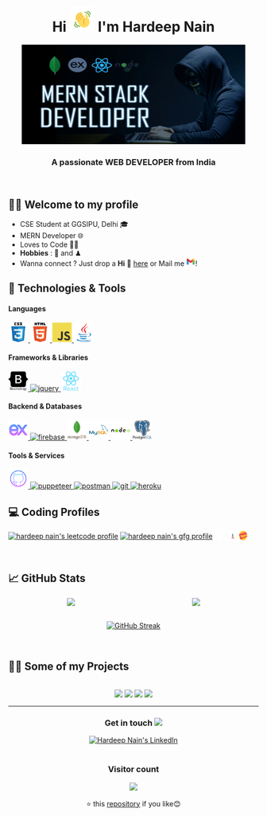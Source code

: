<!-- [![MasterHead](./Img/1607639630421.jpg)](YourSite) -->

<div align="center">

# Hi <img src="./Img/wave.gif" width="50px" height="50px"> I'm Hardeep Nain

</div>

<div align="center">
<img  src="./Img/91edbdbc9875196cc50f56337f4e1aea00534b12.webp" height="200px" width="450px">
</div>

<h3 align="center">A passionate WEB DEVELOPER from India</h3>

<br>

## 🙋‍♂️ Welcome to my profile
* CSE Student at GGSIPU, Delhi 🎓
* MERN Developer 🌐
* Loves to Code 👨‍💻
* **Hobbies** : 🏏 and ♟
* Wanna connect ? Just drop a **Hi** 👋 [here](https://www.linkedin.com/in/hardeepnain/) or Mail me <a href="mailto:hnspnain@gmail.com" target="_blank"><img src="./Icons/icons8-gmail-48.png" width='18px'/></a>!


## 🔧 Technologies & Tools
<h4 align="left">Languages</h4>
<a href="https://www.w3schools.com/css/" target="_blank" rel="noreferrer"> <img src="https://raw.githubusercontent.com/devicons/devicon/master/icons/css3/css3-original-wordmark.svg" alt="css3" width="40" height="40"/> </a>
<a href="https://www.w3.org/html/" target="_blank" rel="noreferrer"> <img src="https://raw.githubusercontent.com/devicons/devicon/master/icons/html5/html5-original-wordmark.svg" alt="html5" width="40" height="40"/> </a>
<a href="https://developer.mozilla.org/en-US/docs/Web/JavaScript" target="_blank" rel="noreferrer"> <img src="https://raw.githubusercontent.com/devicons/devicon/master/icons/javascript/javascript-original.svg" alt="javascript" width="40" height="40"/> </a>
<a href="https://www.java.com" target="_blank" rel="noreferrer"> <img src="https://raw.githubusercontent.com/devicons/devicon/master/icons/java/java-original.svg" alt="java" width="40" height="40"/> </a> 

<h4 align="left">Frameworks & Libraries</h4>
<a href="https://getbootstrap.com" target="_blank" rel="noreferrer"> <img src="https://raw.githubusercontent.com/devicons/devicon/master/icons/bootstrap/bootstrap-plain-wordmark.svg" alt="bootstrap" width="40" height="40"/> </a>
<a href="https://jquery.com" target="_blank" rel="noreferrer">
<img src="https://cdn.jsdelivr.net/gh/devicons/devicon/icons/jquery/jquery-plain-wordmark.svg" alt="jquery" width="40" height="40" />
</a>
<a href="https://reactjs.org/" target="_blank" rel="noreferrer"> <img src="https://raw.githubusercontent.com/devicons/devicon/master/icons/react/react-original-wordmark.svg" alt="react" width="40" height="40"/> </a>


<h4 align="left">Backend & Databases</h4>
<p align="left">
<a href="https://expressjs.com" target="_blank" rel="noreferrer"> <img src="./Icons/icons8-express-js-96.png" alt="express" width="40" height="40"/>
</a> 
<a href="https://firebase.google.com/" target="_blank" rel="noreferrer"> <img src="https://www.vectorlogo.zone/logos/firebase/firebase-icon.svg" alt="firebase" width="40" height="40"/> </a> 
<a href="https://www.mongodb.com/" target="_blank" rel="noreferrer"> <img src="https://raw.githubusercontent.com/devicons/devicon/master/icons/mongodb/mongodb-original-wordmark.svg" alt="mongodb" width="40" height="40"/> </a> <a href="https://www.mysql.com/" target="_blank" rel="noreferrer"> <img src="https://raw.githubusercontent.com/devicons/devicon/master/icons/mysql/mysql-original-wordmark.svg" alt="mysql" width="40" height="40"/> </a> <a href="https://nodejs.org" target="_blank" rel="noreferrer"> <img src="https://raw.githubusercontent.com/devicons/devicon/master/icons/nodejs/nodejs-original-wordmark.svg" alt="nodejs" width="40" height="40"/> </a> <a href="https://www.postgresql.org" target="_blank" rel="noreferrer"> <img src="https://raw.githubusercontent.com/devicons/devicon/master/icons/postgresql/postgresql-original-wordmark.svg" alt="postgresql" width="40" height="40"/> </a>
   
<h4 align="left">Tools & Services</h4>
<a href="https://github.com" target="_blank" rel="noreferrer"> <img src="./Icons/icons8-github-64.png" alt="github" width="40" height="40"/> </a>
<a href="https://github.com/puppeteer/puppeteer" target="_blank" rel="noreferrer"> <img src="https://www.vectorlogo.zone/logos/pptrdev/pptrdev-official.svg" alt="puppeteer" width="40" height="40"/> </a>
<a href="https://postman.com" target="_blank" rel="noreferrer"> <img src="https://www.vectorlogo.zone/logos/getpostman/getpostman-icon.svg" alt="postman" width="40" height="40"/> </a>
<a href="https://git-scm.com/" target="_blank" rel="noreferrer"> <img src="https://www.vectorlogo.zone/logos/git-scm/git-scm-icon.svg" alt="git" width="40" height="40"/> </a>
<a href="https://heroku.com" target="_blank" rel="noreferrer"> <img src="https://www.vectorlogo.zone/logos/heroku/heroku-icon.svg" alt="heroku" width="40" height="40"/> </a>

<br>

## 💻 Coding Profiles

<a href="https://leetcode.com/HardeepNain/" target="_blank"><img align="center" src="https://raw.githubusercontent.com/rahuldkjain/github-profile-readme-generator/master/src/images/icons/Social/leet-code.svg" alt="hardeep nain's leetcode profile" height="30" width="40" /></a>
<a href="https://auth.geeksforgeeks.org/user/hardeepnain" target="_blank"><img align="center" src="https://raw.githubusercontent.com/rahuldkjain/github-profile-readme-generator/master/src/images/icons/Social/geeks-for-geeks.svg" alt="hardeep nain's gfg profile" height="30" width="40" /></a>
<a href="https://nados.io/profile/ab796a59-c696-433a-a893-37f295b86751" target="_blank"><img align="center" src="./Icons/nadosDarkLogo.png" alt="hardeep nain's nados profile" height="20" width="80" /></a>

<br>

## &#x1f4c8; GitHub Stats

<div align="center" style="display:flex; justify-content:space-around;align-items:center">
<a href="(https://github.com/anuraghazra/github-readme-stats"><img align="center" src="https://github-readme-stats.vercel.app/api/top-langs/?username=hardeepnain&theme=chartreuse-dark&layout=compact&border_color=9ACD32" /></a>
<a href="https://github.com/hardeepnain/github-readme-stats"><img align="center" src="https://github-readme-stats.vercel.app/api?username=hardeepnain&count_private=true&show_icons=true&theme=chartreuse-dark&hide=prs,contribs&border_color=9ACD32&ring_color=FF6600&icon_color=FFD700" style="width:460px" />
</a>
</div>

<br>

<div align="center">

[![GitHub Streak](https://github-readme-streak-stats.herokuapp.com?user=HardeepNain&theme=chartreuse-dark&ring=ffffff&fire=FF6600&currStreakNum=FFFF00&currStreakLabel=FFFF00&border=9ACD32)](https://git.io/streak-stats)

</div>

<br>



## 👨‍💻 Some of my Projects

<br>

<div  align="center">
<a href="https://github.com/HardeepNain/Digital-Board" target="_blank">
<img src="https://github-readme-stats.vercel.app/api/pin/?username=hardeepnain&repo=Digital-Board&show_icons=true&theme=chartreuse-dark&title_color=00ffff" ></a>
<a href="https://github.com/HardeepNain/MyExcel" target="_blank">
<img src="https://github-readme-stats.vercel.app/api/pin/?username=hardeepnain&repo=MyExcel&show_icons=true&theme=chartreuse-dark&title_color=ffd700" ></a>
<a href="https://github.com/HardeepNain/Camera-Lite" target="_blank">
<img src="https://github-readme-stats.vercel.app/api/pin/?username=hardeepnain&repo=Camera-Lite&show_icons=true&theme=chartreuse-dark&title_color=ffd700" ></a>
<a href="https://github.com/HardeepNain/Sticky-Memo" target="_blank">
<img src="https://github-readme-stats.vercel.app/api/pin/?username=hardeepnain&repo=Sticky-Memo&show_icons=true&theme=chartreuse-dark&title_color=ffd700" ></a>
</div>

<div align="center">

<hr>

### Get in touch <img src="https://raw.githubusercontent.com/ShahriarShafin/ShahriarShafin/main/Assets/handshake.gif" height="32px">

<div style="display:flex; justify-content:center; ">
 <a href="https://linkedin.com/in/hardeepnain" target="_blank">
<img width="22px" src="https://raw.githubusercontent.com/peterthehan/peterthehan/master/assets/linkedin.svg" alt="Hardeep Nain's LinkedIn" />
</a>



</div>

<br>

<p align="center"> 

  ### Visitor count<br>
  <img src="https://profile-counter.glitch.me/hardeepnain/count.svg" />

</p>


<div align="center">

⭐ this [repository](https://github.com/HardeepNain/HardeepNain) if you like😊

</div>
